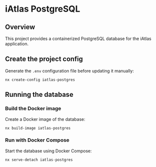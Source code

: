 # iAtlas PostgreSQL

## Overview

This project provides a containerized PostgreSQL database for the iAtlas application.

## Create the project config

Generate the `.env` configuration file before updating it manually:

```console
nx create-config iatlas-postgres
```

## Running the database

### Build the Docker image

Create a Docker image of the database:

```
nx build-image iatlas-postgres
```

### Run with Docker Compose

Start the database using Docker Compose:

```console
nx serve-detach iatlas-postgres
```
